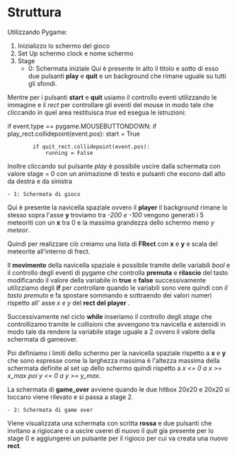 # Struttura

Utilizzando Pygame:
1. Inizializzo lo schermo del gioco
2. Set Up schermo clock e nome schermo
3. Stage
    - 0: Schermata iniziale 
Qui è presente in alto il titolo e sotto di esso due pulsanti **play** e **quit** e un background che rimane uguale su tutti gli sfondi.

Mentre per i pulsanti **start** e **quit** usiamo il controllo eventi utilizzando le immagine e il *rect* per controllare gli eventi del mouse in modo tale che cliccando in quel area restituisca *true* ed esegua le istruzioni:

 if event.type == pygame.MOUSEBUTTONDOWN:
            if play_rect.collidepoint(event.pos):
                start = True

            if quit_rect.collidepoint(event.pos):
                running = False

Inoltre cliccando sul pulsante *play* è possibile uscire dalla schermata con valore stage = 0 con un animazione di testo e pulsanti che escono dall alto da destra e da sinistra 
 
    - 1: Schermata di gioco
Qui è presente la navicella spaziale ovvero il **player** il background rimane lo stesso sopra l'asse **y** troviamo tra *-200 e -100* vengono generati i 5 meteoriti con un **x** tra 0 e la massima grandezza dello schermo meno *y meteor*.

Quindi per realizzare ciò creiamo una lista di **FRect** con **x** e **y** e scala del meteorite all'interno di frect.

Il **movimento** della navicella spaziale è possibile tramite delle variabili *bool* e il controllo degli eventi di pygame che controlla **premuta** e **rilascio** del tasto modificando il valore della variabile in **true** e **false** successivamente utilizziamo degli **if** per controllare quando le variabili sono vere quindi con *il tasto premuto* e fa spostare sommando e sottraendo dei valori numeri rispetto all' asse *x e y* del **rect del player** .

Successivamente nel ciclo **while** inseriamo il controllo degli *stage* che controllizamo tramite le collisioni che avvengono tra navicella e asteroidi in modo tale da rendere la variabile stage uguale  a 2 ovvero il valore della schermata di gameover.

Poi definiamo i limiti dello schermo per la navicella spaziale rispetto a **x** e **y** che sono espresse come la larghezza massima è l'altezza massima della schermata definite al set up dello schermo quindi rispetto a *x <= 0 a x >= x_max poi y <= 0 a y >= y_max*.

La schermata di **game_over** avviene quando le due hitbox 20x20 e 20x20 si toccano viene rilevato e si passa a stage 2.

    - 2: Schermata di game over

Viene visualizzata una schermata con scritta **rossa** e due pulsanti che invitano a rigiocare o a uscire userei di nuovo il *quit* gia presente per lo stage 0 e aggiungerei un pulsante per il rigioco per cui va creata una nuovo **rect**. 